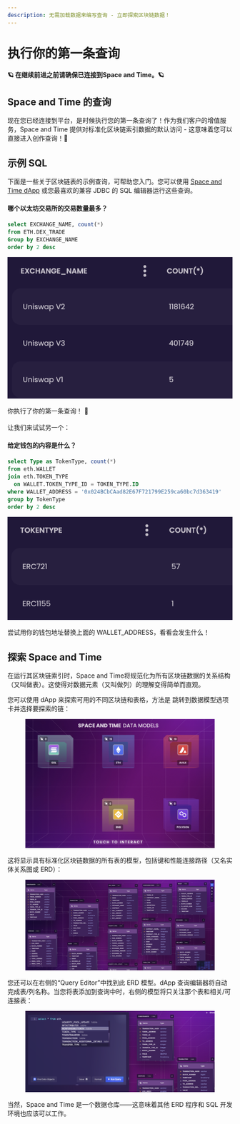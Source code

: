 ```yaml
---
description: 无需加载数据来编写查询 - 立即探索区块链数据！
---
```


# 执行你的第一条查询

#### 🪐  在继续前进之前请确保已连接到Space and Time。🪐

## Space and Time 的查询

现在您已经连接到平台，是时候执行您的第一条查询了！作为我们客户的增值服务，Space and Time 提供对标准化区块链索引数据的默认访问 - 这意味着您可以直接进入创作查询！​​​🚀

## 示例 SQL&#x20;

下面是一些关于区块链表的示例查询，可帮助您入门。您可以使用 [Space and Time dApp](broken-reference) 或您最喜欢的兼容 JDBC 的 SQL 编辑器运行这些查询。

#### 哪个以太坊交易所的交易数量最多？

```sql
select EXCHANGE_NAME, count(*) 
from ETH.DEX_TRADE
Group by EXCHANGE_NAME
order by 2 desc
```

![](<../../.gitbook/assets/image (20).png>)

你执行了你的第一条查询！ :tada:   \
\
让我们来试试另一个：

#### 给定钱包的内容是什么？

```sql
select Type as TokenType, count(*) 
from eth.WALLET
join eth.TOKEN_TYPE
  on WALLET.TOKEN_TYPE_ID = TOKEN_TYPE.ID
where WALLET_ADDRESS = '0x024BCbCAad82E67F721799E259ca60bc7d363419'
group by TokenType
order by 2 desc 
```

![](<../../.gitbook/assets/image (15).png>)

尝试用你的钱包地址替换上面的 WALLET\_ADDRESS，看看会发生什么！

## 探索 Space and Time

在运行其区块链索引时，Space and Time将规范化为所有区块链数据的关系结构（又叫做表）。这使得对数据元素（又叫做列）的理解变得简单而直观。

您可以使用 dApp 来探索可用的不同区块链和表格，方法是 跳转到数据模型选项卡并选择要探索的链：

<figure><img src="../../.gitbook/assets/image (19).png" alt=""><figcaption></figcaption></figure>

这将显示具有标准化区块链数据的所有表的模型，包括键和性能连接路径（又名实体关系图或 ERD）：

<figure><img src="../../.gitbook/assets/image (16).png" alt=""><figcaption></figcaption></figure>

您还可以在右侧的“Query Editor”中找到此 ERD 模型。dApp 查询编辑器将自动完成表/列名称。当您将表添加到查询中时，右侧的模型将只关注那个表和相关/可连接表：

<figure><img src="../../.gitbook/assets/image (13).png" alt=""><figcaption></figcaption></figure>

当然，Space and Time 是一个数据仓库——这意味着其他 ERD 程序和 SQL 开发环境也应该可以工作。

